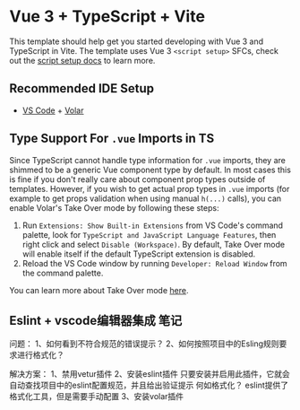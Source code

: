# Vue 3 + TypeScript + Vite

This template should help get you started developing with Vue 3 and TypeScript in Vite. The template uses Vue 3 `<script setup>` SFCs, check out the [script setup docs](https://v3.vuejs.org/api/sfc-script-setup.html#sfc-script-setup) to learn more.

## Recommended IDE Setup

- [VS Code](https://code.visualstudio.com/) + [Volar](https://marketplace.visualstudio.com/items?itemName=Vue.volar)

## Type Support For `.vue` Imports in TS

Since TypeScript cannot handle type information for `.vue` imports, they are shimmed to be a generic Vue component type by default. In most cases this is fine if you don't really care about component prop types outside of templates. However, if you wish to get actual prop types in `.vue` imports (for example to get props validation when using manual `h(...)` calls), you can enable Volar's Take Over mode by following these steps:

1. Run `Extensions: Show Built-in Extensions` from VS Code's command palette, look for `TypeScript and JavaScript Language Features`, then right click and select `Disable (Workspace)`. By default, Take Over mode will enable itself if the default TypeScript extension is disabled.
2. Reload the VS Code window by running `Developer: Reload Window` from the command palette.

You can learn more about Take Over mode [here](https://github.com/johnsoncodehk/volar/discussions/471).

## Eslint + vscode编辑器集成 笔记

问题：
1、如何看到不符合规范的错误提示？
2、如何按照项目中的Esling规则要求进行格式化？

解决方案：
1、禁用vetur插件
2、安装eslint插件
  只要安装并启用此插件，它就会自动查找项目中的eslint配置规范，并且给出验证提示
  何如格式化？ eslint提供了格式化工具，但是需要手动配置
3、安装volar插件
